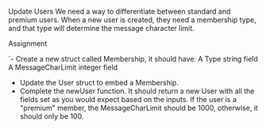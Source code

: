 Update Users
We need a way to differentiate between standard and premium users. When a new user is created, they need a membership type, and that type will determine the message character limit.

Assignment

`-  Create a new struct called Membership, it should have:
        A Type string field
        A MessageCharLimit integer field
 -  Update the User struct to embed a Membership.
 -  Complete the newUser function. It should return a new User with all the fields set as you would expect based on the        inputs. If the user is a "premium" member, the MessageCharLimit should be 1000, otherwise, it should only be 100.